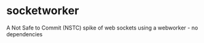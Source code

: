socketworker
============

A Not Safe to Commit (NSTC) spike of web sockets using a webworker - no dependencies
